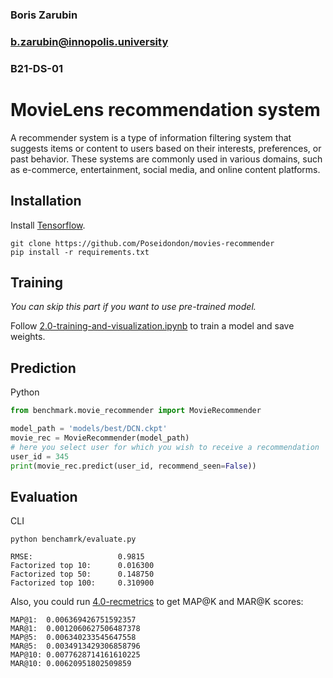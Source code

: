 ### Boris Zarubin
### b.zarubin@innopolis.university
### B21-DS-01
# MovieLens recommendation system
A recommender system is a type of information filtering system that suggests items or content
to users based on their interests, preferences, or past behavior. These systems are commonly
used in various domains, such as e-commerce, entertainment, social media, and online content
platforms.

## Installation
Install [Tensorflow](https://www.tensorflow.org/install).
```shell
git clone https://github.com/Poseidondon/movies-recommender
pip install -r requirements.txt
```

## Training
*You can skip this part if you want to use pre-trained model.*

Follow [2.0-training-and-visualization.ipynb](notebooks/2.0-training-and-visualization.ipynb) to
train a model and save weights.

## Prediction
Python
```python
from benchmark.movie_recommender import MovieRecommender

model_path = 'models/best/DCN.ckpt'
movie_rec = MovieRecommender(model_path)
# here you select user for which you wish to receive a recommendation
user_id = 345
print(movie_rec.predict(user_id, recommend_seen=False))
```

## Evaluation
CLI
```shell
python benchamrk/evaluate.py

RMSE:                   0.9815
Factorized top 10:      0.016300
Factorized top 50:      0.148750
Factorized top 100:     0.310900
```
Also, you could run [4.0-recmetrics](notebooks/4.0-recmterics.ipynb) to get MAP@K and MAR@K scores:
```shell
MAP@1:	0.006369426751592357
MAR@1:	0.0012060627506487378
MAP@5:	0.006340233545647558
MAR@5:	0.0034913429306858796
MAP@10:	0.0077628714161610225
MAR@10:	0.00620951802509859
```
